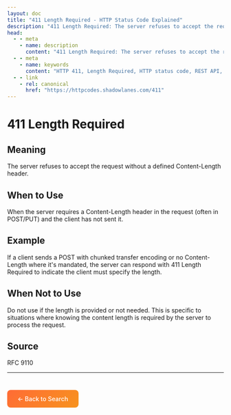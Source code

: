 ```yaml
---
layout: doc
title: "411 Length Required - HTTP Status Code Explained"
description: "411 Length Required: The server refuses to accept the request without a defined Content-Length header."
head:
  - - meta
    - name: description
      content: "411 Length Required: The server refuses to accept the request without a defined Content-Length header."
  - - meta
    - name: keywords
      content: "HTTP 411, Length Required, HTTP status code, REST API, web development"
  - - link
    - rel: canonical
      href: "https://httpcodes.shadowlanes.com/411"
---
```


# 411 Length Required

## Meaning

The server refuses to accept the request without a defined Content-Length header.

## When to Use

When the server requires a Content-Length header in the request (often in POST/PUT) and the client has not sent it.

## Example

If a client sends a POST with chunked transfer encoding or no Content-Length where it's mandated, the server can respond with 411 Length Required to indicate the client must specify the length.

## When Not to Use

Do not use if the length is provided or not needed. This is specific to situations where knowing the content length is required by the server to process the request.

## Source

RFC 9110

---

<div style="margin-top: 40px;">
  <a href="/" style="display: inline-block; padding: 12px 24px; background: linear-gradient(135deg, #ff6b35, #f7931e); color: white; text-decoration: none; border-radius: 8px; font-weight: 500;">← Back to Search</a>
</div>
